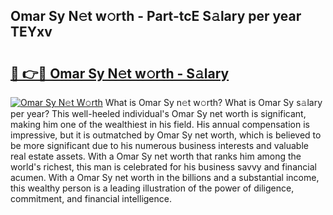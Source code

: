 ## Omar Sy N𝚎t w𝚘rth - Part-tcE S𝚊lary per year TEYxv

# <h2><a href="http://gc20dni.nevu.top/?p=Omar+Sy">🔗 👉🔴 Omar Sy N𝚎t w𝚘rth - S𝚊lary</a></h2>

[![Omar Sy N𝚎t W𝚘rth](https://i.imgur.com/Oavwk0R.jpeg)](http://gc20dni.nevu.top/?p=Omar+Sy)
What is Omar Sy n𝚎t w𝚘rth? What is Omar Sy s𝚊lary per year?
This well-heeled individual's Omar Sy net worth is significant, making him one of the wealthiest in his field. His annual compensation is impressive, but it is outmatched by Omar Sy net worth, which is believed to be more significant due to his numerous business interests and valuable real estate assets. With a Omar Sy net worth that ranks him among the world's richest, this man is celebrated for his business savvy and financial acumen. With a Omar Sy net worth in the billions and a substantial income, this wealthy person is a leading illustration of the power of diligence, commitment, and financial intelligence.
